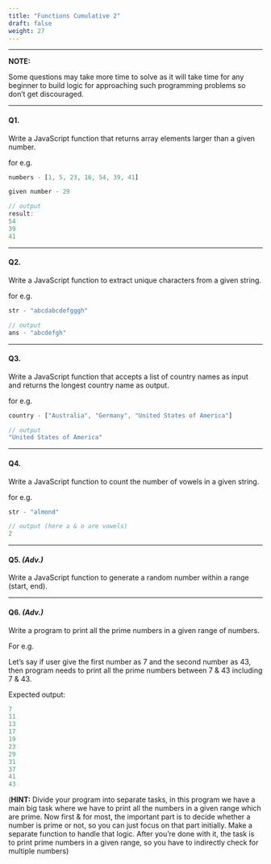 ```yaml
---
title: "Functions Cumulative 2"
draft: false
weight: 27
---
```


---

**NOTE:** 

Some questions may take more time to solve as it will take time for any beginner to build logic for approaching such programming problems so don’t get discouraged.

---

#### Q1.

Write a JavaScript function that returns array elements larger than a given number.

for e.g.

```jsx
numbers - [1, 5, 23, 16, 54, 39, 41]

given number - 29

// output
result:
54
39
41
```
---

#### Q2.

Write a JavaScript function to extract unique characters from a given string.

for e.g.

```jsx
str - "abcdabcdefgggh" 

// output
ans - "abcdefgh"
```
---

#### Q3.

Write a JavaScript function that accepts a list of country names as input and
returns the longest country name as output.

for e.g.

```jsx
country - ["Australia", "Germany", "United States of America"]

// output
"United States of America"
```
---

#### Q4.

Write a JavaScript function to count the number of vowels in a given string.

for e.g.

```jsx
str - "almond"

// output (here a & o are vowels)
2
```

---

#### Q5. _(Adv.)_

Write a JavaScript function to generate a random number within a range
(start, end).

---

#### Q6. _(Adv.)_

Write a program to print all the prime numbers in a given range of numbers.

For e.g.

Let’s say if user give the first number as 7 and the second number as 43, then program needs to print all the prime numbers between 7 & 43 including 7 & 43.

Expected output:

```jsx
7
11
13
17
19
23
29
31
37
41
43
```

(**HINT:** Divide your program into separate tasks, in this program we have a main big task where we have to print all the numbers in a given range which are prime. Now first & for most, the important part is to decide whether a number is prime or not, so you can just focus on that part initially. Make a separate function to handle that logic. After you’re done with it, the task is to print prime numbers in a given range, so you have to indirectly check for multiple numbers)